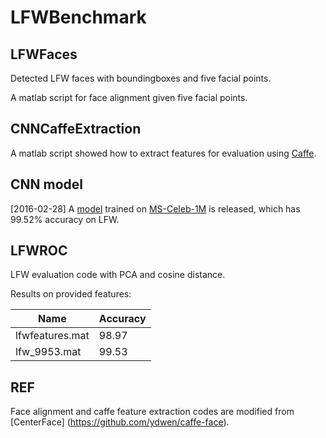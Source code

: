 # LFWBenchmark



## LFWFaces

Detected LFW faces with boundingboxes and five facial points.

A matlab script for face alignment given five facial points. 

## CNNCaffeExtraction

A matlab script showed how to extract features for evaluation using [Caffe](https://github.com/BVLC/caffe).

## CNN model
[2016-02-28] A [model](https://drive.google.com/file/d/0B0W0rPKOeIBydzgzRTZ1aktrN1k/view?usp=sharing) trained on [MS-Celeb-1M](https://github.com/wuyuebupt/MSCELEB1M-GenImage) is released, which has 99.52% accuracy on LFW.


## LFWROC

LFW evaluation code with PCA and cosine distance. 

Results on provided features:

| Name            | Accuracy    |
| --------------- | ----------- | 
| lfwfeatures.mat | 98.97       | 
| lfw_9953.mat    | 99.53       | 


## REF
Face alignment and caffe feature extraction codes are modified from [CenterFace] (https://github.com/ydwen/caffe-face).

